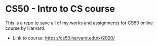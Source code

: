 # CS50 - Intro to CS course

This is a repo to save all of my works and assignments for CS50 online course by Harvard.<br /> 
* Link to course: https://cs50.harvard.edu/x/2020/
